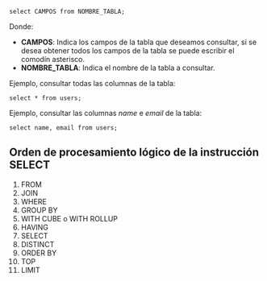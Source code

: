 ```
select CAMPOS from NOMBRE_TABLA;
```

Donde:

- **CAMPOS**: Indica los campos de la tabla que deseamos consultar, si se desea obtener todos los campos de la tabla se puede escribir el comodín asterisco.
- **NOMBRE_TABLA**: Indica el nombre de la tabla a consultar.

Ejemplo, consultar todas las columnas de la tabla:

```
select * from users;
```

Ejemplo, consultar las columnas *name* e *email* de la tabla:

```
select name, email from users;
```

## Orden de procesamiento lógico de la instrucción SELECT

1. FROM
2. JOIN
3. WHERE
4. GROUP BY
5. WITH CUBE o WITH ROLLUP
6. HAVING
7. SELECT
8. DISTINCT
9. ORDER BY
10. TOP
11. LIMIT